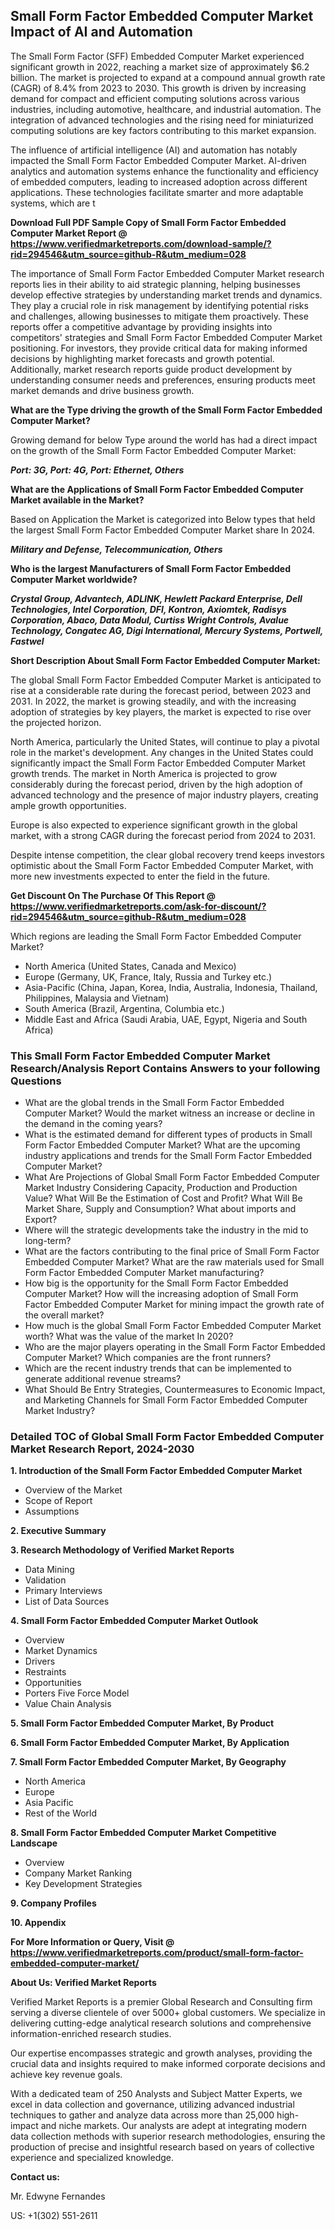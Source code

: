 <h2>Small Form Factor Embedded Computer Market Impact of AI and Automation</h2><p>The Small Form Factor (SFF) Embedded Computer Market experienced significant growth in 2022, reaching a market size of approximately $6.2 billion. The market is projected to expand at a compound annual growth rate (CAGR) of 8.4% from 2023 to 2030. This growth is driven by increasing demand for compact and efficient computing solutions across various industries, including automotive, healthcare, and industrial automation. The integration of advanced technologies and the rising need for miniaturized computing solutions are key factors contributing to this market expansion.</p><p>The influence of artificial intelligence (AI) and automation has notably impacted the Small Form Factor Embedded Computer Market. AI-driven analytics and automation systems enhance the functionality and efficiency of embedded computers, leading to increased adoption across different applications. These technologies facilitate smarter and more adaptable systems, which are t</p><p id="" class=""><strong>Download Full PDF Sample Copy of Small Form Factor Embedded Computer Market Report @ <a href="https://www.verifiedmarketreports.com/download-sample/?rid=294546&utm_source=github-R&utm_medium=028" target="_blank">https://www.verifiedmarketreports.com/download-sample/?rid=294546&utm_source=github-R&utm_medium=028</a></strong></p><p>The importance of&nbsp;Small Form Factor Embedded Computer Market research reports lies in their ability to aid strategic planning, helping businesses develop effective strategies by understanding market trends and dynamics. They play a crucial role in risk management by identifying potential risks and challenges, allowing businesses to mitigate them proactively. These reports offer a competitive advantage by providing insights into competitors' strategies and Small Form Factor Embedded Computer Market positioning. For investors, they provide critical data for making informed decisions by highlighting market forecasts and growth potential. Additionally, market research reports guide product development by understanding consumer needs and preferences, ensuring products meet market demands and drive business growth.</p><p><strong>What are the&nbsp;Type driving the growth of the Small Form Factor Embedded Computer Market?</strong></p><p id="" class="">Growing demand for below Type around the world has had a direct impact on the growth of the Small Form Factor Embedded Computer Market:</p><em><strong>Port: 3G, Port: 4G, Port: Ethernet, Others</strong></em></p><strong>What are the&nbsp;Applications&nbsp;of Small Form Factor Embedded Computer Market available in the Market?</strong></p><p id="" class="">Based on Application the Market is categorized into Below types that held the largest Small Form Factor Embedded Computer Market share In 2024.</p><em><strong>Military and Defense, Telecommunication, Others</strong></em></p><strong>Who is the largest Manufacturers of Small Form Factor Embedded Computer Market worldwide?</strong></p><p><em><strong>Crystal Group, Advantech, ADLINK, Hewlett Packard Enterprise, Dell Technologies, Intel Corporation, DFI, Kontron, Axiomtek, Radisys Corporation, Abaco, Data Modul, Curtiss Wright Controls, Avalue Technology, Congatec AG, Digi International, Mercury Systems, Portwell, Fastwel</strong></em></p><p id="" class=""><strong>Short Description About Small Form Factor Embedded Computer Market:</strong></p><p>The global Small Form Factor Embedded Computer Market is anticipated to rise at a considerable rate during the forecast period, between 2023 and 2031. In 2022, the market is growing steadily, and with the increasing adoption of strategies by key players, the market is expected to rise over the projected horizon.</p><p>North America, particularly the United States, will continue to play a pivotal role in the market's development. Any changes in the United States could significantly impact the Small Form Factor Embedded Computer Market growth trends. The market in North America is projected to grow considerably during the forecast period, driven by the high adoption of advanced technology and the presence of major industry players, creating ample growth opportunities.</p><p>Europe is also expected to experience significant growth in the global market, with a strong CAGR during the forecast period from 2024 to 2031.</p><p>Despite intense competition, the clear global recovery trend keeps investors optimistic about the Small Form Factor Embedded Computer Market, with more new investments expected to enter the field in the future.</p><p id="" class=""><strong>Get Discount On The Purchase Of This Report @ <a href="https://www.verifiedmarketreports.com/ask-for-discount/?rid=294546&utm_source=github-R&utm_medium=028" target="_blank">https://www.verifiedmarketreports.com/ask-for-discount/?rid=294546&utm_source=github-R&utm_medium=028</a></strong></p>Which regions are leading the Small Form Factor Embedded Computer Market?</p><ul><li>North America (United States, Canada and Mexico)</li><li>Europe (Germany, UK, France, Italy, Russia and Turkey etc.)</li><li>Asia-Pacific (China, Japan, Korea, India, Australia, Indonesia, Thailand, Philippines, Malaysia and Vietnam)</li><li>South America (Brazil, Argentina, Columbia etc.)</li><li>Middle East and Africa (Saudi Arabia, UAE, Egypt, Nigeria and South Africa)</li></ul><h3 id="" class="">This Small Form Factor Embedded Computer Market Research/Analysis Report Contains Answers to your following Questions</h3><ul><li>What are the global trends in the Small Form Factor Embedded Computer Market? Would the market witness an increase or decline in the demand in the coming years?</li><li>What is the estimated demand for different types of products in Small Form Factor Embedded Computer Market? What are the upcoming industry applications and trends for the Small Form Factor Embedded Computer Market?</li><li>What Are Projections of Global Small Form Factor Embedded Computer Market Industry Considering Capacity, Production and Production Value? What Will Be the Estimation of Cost and Profit? What Will Be Market Share, Supply and Consumption? What about imports and Export?</li><li>Where will the strategic developments take the industry in the mid to long-term?</li><li>What are the factors contributing to the final price of Small Form Factor Embedded Computer Market? What are the raw materials used for Small Form Factor Embedded Computer Market manufacturing?</li><li>How big is the opportunity for the Small Form Factor Embedded Computer Market? How will the increasing adoption of Small Form Factor Embedded Computer Market for mining impact the growth rate of the overall market?</li><li>How much is the global Small Form Factor Embedded Computer Market worth? What was the value of the market In 2020?</li><li>Who are the major players operating in the Small Form Factor Embedded Computer Market? Which companies are the front runners?</li><li>Which are the recent industry trends that can be implemented to generate additional revenue streams?</li><li>What Should Be Entry Strategies, Countermeasures to Economic Impact, and Marketing Channels for Small Form Factor Embedded Computer Market Industry?</li></ul><h3 id="" class="">Detailed TOC of Global Small Form Factor Embedded Computer Market Research Report, 2024-2030</h3><p id="" class=""><strong>1. Introduction of the Small Form Factor Embedded Computer Market</strong></p><ul><li>Overview of the Market</li><li>Scope of Report</li><li>Assumptions</li></ul><p id="" class=""><strong>2. Executive Summary</strong></p><p id="" class=""><strong>3. Research Methodology of Verified Market Reports</strong></p><ul><li>Data Mining</li><li>Validation</li><li>Primary Interviews</li><li>List of Data Sources</li></ul><p id="" class=""><strong>4. Small Form Factor Embedded Computer Market Outlook</strong></p><ul><li>Overview</li><li>Market Dynamics</li><li>Drivers</li><li>Restraints</li><li>Opportunities</li><li>Porters Five Force Model</li><li>Value Chain Analysis</li></ul><p id="" class=""><strong>5. Small Form Factor Embedded Computer Market, By Product</strong></p><p id="" class=""><strong>6. Small Form Factor Embedded Computer Market, By Application</strong></p><p id="" class=""><strong>7. Small Form Factor Embedded Computer Market, By Geography</strong></p><ul><li>North America</li><li>Europe</li><li>Asia Pacific</li><li>Rest of the World</li></ul><p id="" class=""><strong>8. Small Form Factor Embedded Computer Market Competitive Landscape</strong></p><ul><li>Overview</li><li>Company Market Ranking</li><li>Key Development Strategies</li></ul><p id="" class=""><strong>9. Company Profiles</strong></p><p id="" class=""><strong>10. Appendix</strong></p><p id="" class=""><strong>For More Information or Query, Visit @ <a href="https://www.verifiedmarketreports.com/product/small-form-factor-embedded-computer-market/" target="_blank">https://www.verifiedmarketreports.com/product/small-form-factor-embedded-computer-market/</a></strong></p><p id="" class=""><strong>About Us: Verified Market Reports</strong></p><p id="" class="">Verified Market Reports is a premier Global Research and Consulting firm serving a diverse clientele of over 5000+ global customers. We specialize in delivering cutting-edge analytical research solutions and comprehensive information-enriched research studies.</p><p id="" class="">Our expertise encompasses strategic and growth analyses, providing the crucial data and insights required to make informed corporate decisions and achieve key revenue goals.</p><p id="" class="">With a dedicated team of 250 Analysts and Subject Matter Experts, we excel in data collection and governance, utilizing advanced industrial techniques to gather and analyze data across more than 25,000 high-impact and niche markets. Our analysts are adept at integrating modern data collection methods with superior research methodologies, ensuring the production of precise and insightful research based on years of collective experience and specialized knowledge.</p><p id="" class=""><strong>Contact us:</strong></p><p id="" class="">Mr. Edwyne Fernandes</p><p id="" class="">US: +1(302) 551-2611</p>